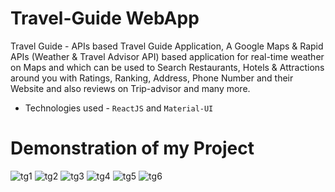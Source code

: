 # Travel-Guide WebApp

Travel Guide - APIs based Travel Guide Application, A Google Maps & Rapid APIs (Weather & Travel Advisor API) based application for real-time weather on Maps and which can be used to Search Restaurants, Hotels & Attractions around you with Ratings, Ranking, Address, Phone Number and their Website and also reviews on Trip-advisor and many more.
- Technologies used - ```ReactJS``` and ```Material-UI```

# Demonstration of my Project
![tg1](https://user-images.githubusercontent.com/73652119/155105206-dc616999-45d8-41e5-8189-d5c4f8ca2e0d.png)
![tg2](https://user-images.githubusercontent.com/73652119/155105258-f03d7a87-85a5-4b6f-b448-fc7434b957a9.png)
![tg3](https://user-images.githubusercontent.com/73652119/155105294-e920a0b0-a2da-4b1a-b7f2-ee85bdb9bf05.png)
![tg4](https://user-images.githubusercontent.com/73652119/155105318-878b58ef-b57a-4b0b-a882-b5f714670fa4.png)
![tg5](https://user-images.githubusercontent.com/73652119/155105355-cc05fde8-c94f-4f1f-bafe-d4a3835329d4.png)
![tg6](https://user-images.githubusercontent.com/73652119/155105392-c16a5db9-a976-4a49-bd52-ca4c600b565c.png)
